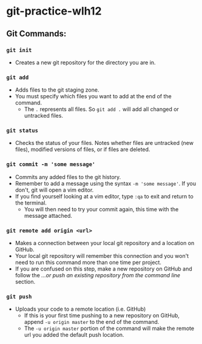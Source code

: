 # git-practice-wlh12

## Git Commands:

### `git init`
* Creates a new git repository for the directory you are in.

### `git add`
* Adds files to the git staging zone.
* You must specify which files you want to add at the end of the command.
    * The `.` represents all files. So `git add .` will add all changed or untracked files.

### `git status`
* Checks the status of your files. Notes whether files are untracked (new files), modified versions of files, or if files are deleted.

### `git commit -m 'some message'`
* Commits any added files to the git history.
* Remember to add a message using the syntax `-m 'some message'`. If you don't, git will open a vim editor.
* If you find yourself looking at a vim editor, type `:qa` to exit and return to the terminal.
    * You will then need to try your commit again, this time with the message attached.
    
### `git remote add origin <url>`
* Makes a connection between your local git repository and a location on GitHub.
* Your local git repository will remember this connection and you won't need to run this command more than one time per project.
* If you are confused on this step, make a new repository on GitHub and follow the *…or push an existing repository from the command line* section.

### `git push`
* Uploads your code to a remote location (i.e. GitHub)
    * If this is your first time pushing to a new repository on GitHub, append `-u origin master` to the end of the command.
    * The `-u origin master` portion of the command will make the remote url you added the default push location.
